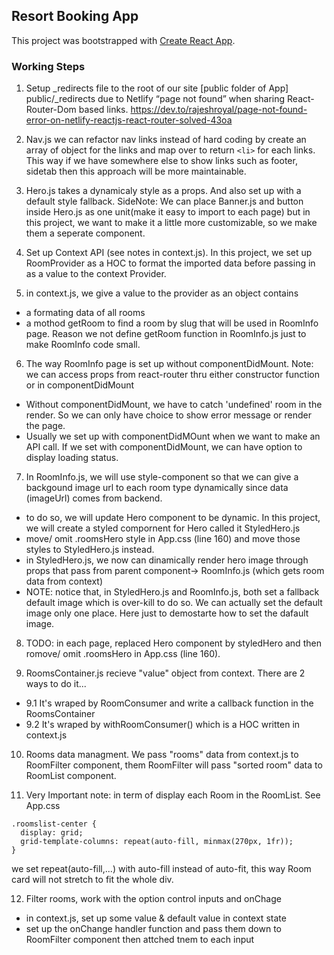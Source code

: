 ## Resort Booking App

This project was bootstrapped with [Create React App](https://github.com/facebook/create-react-app).

### Working Steps
1. Setup _redirects file to the root of our site [public folder of App] public/_redirects due to
Netlify “page not found” when sharing React-Router-Dom based links. https://dev.to/rajeshroyal/page-not-found-error-on-netlify-reactjs-react-router-solved-43oa 

2. Nav.js we can refactor nav links instead of hard coding by create an array of object for the links and map over to return ```<li>``` for each links. This way if we have somewhere else to show links such as footer, sidetab then this approach will be more maintainable.

3. Hero.js takes a dynamicaly style as a props. And also set up with a default style fallback. 
SideNote: We can place Banner.js and button inside Hero.js as one unit(make it easy to import to each page) but in this project, we want to make it a little more customizable, so we make them a seperate component.

4. Set up Context API (see notes in context.js). In this project, we set up RoomProvider as a HOC to format the imported data before passing in as a value to the context Provider.

5. in context.js, we give a value to the provider as an object contains 
- a formating data of all rooms
- a mothod getRoom to find a room by slug that will be used in RoomInfo page. Reason we not define getRoom function in RoomInfo.js just to make RoomInfo code small.

6. The way RoomInfo page is set up without componentDidMount. Note: we can access props from react-router thru either constructor function or in componentDidMount
- Without componentDidMount, we have to catch 'undefined' room in the render. So we can only have choice to show error message or render the page.
- Usually we set up with componentDidMOunt when we want to make an API call. If we set with componentDidMount, we can have option to display loading status.

7. In RoomInfo.js, we will use style-component so that we can give a backgound image url to each room type dynamically since data (imageUrl) comes from backend.
- to do so, we will update Hero component to be dynamic. In this project, we will create a styled compornent for Hero called it StyledHero.js
- move/ omit .roomsHero style in App.css (line 160) and move those styles to StyledHero.js instead.
- in StyledHero.js, we now can dinamically render hero image through props that pass from parent component-> RoomInfo.js (which gets room data from context)
- NOTE: notice that, in StyledHero.js and RoomInfo.js, both set a fallback default image which is over-kill to do so. We can actually set the default image only one place. Here just to demostarte how to set the dafault image.

8. TODO: in each page, replaced Hero component by styledHero and then romove/ omit .roomsHero in App.css (line 160).

9. RoomsContainer.js recieve "value" object from context.
There are 2 ways to do it... 
-  9.1 It's wraped by RoomConsumer and write a callback function in the RoomsContainer
-  9.2 It's wraped by withRoomConsumer() which is a HOC written in context.js 

10. Rooms data managment. We pass "rooms" data from context.js to RoomFilter component, them RoomFilter will pass "sorted room" data to RoomList component.

11. Very Important note: in term of display each Room in the RoomList. See App.css 
```
.roomslist-center {
  display: grid;
  grid-template-columns: repeat(auto-fill, minmax(270px, 1fr));
}
```
we set repeat(auto-fill,...) with auto-fill instead of auto-fit, this way Room card will not stretch to fit the whole div.

12. Filter rooms, work with the option control inputs and onChage
- in context.js, set up some value & default value in context state
- set up the onChange handler function and pass them down to RoomFilter component then attched tnem to each input